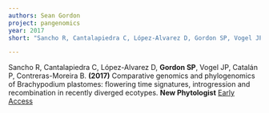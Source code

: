 ```yaml
---
authors: Sean Gordon
project: pangenomics
year: 2017
short: "Sancho R, Cantalapiedra C, López-Alvarez D, Gordon SP, Vogel JP, Catalán P, Contreras-Moreira B (in press) Comparative genomics and phylogenomics of Brachypodium plastomes: flowering time signatures, introgression and recombination in recently diverged ecotypes. New Phytologist"

---
```


Sancho R, Cantalapiedra C, López-Alvarez D, **Gordon SP**, Vogel JP, Catalán P, Contreras-Moreira B. **(2017)** Comparative genomics and phylogenomics of Brachypodium plastomes: flowering time signatures, introgression and recombination in recently diverged ecotypes. **New Phytologist**
[Early Access](http://onlinelibrary.wiley.com/doi/10.1111/nph.14926/full)
